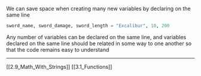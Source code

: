 We can save space when creating many new variables by declaring on the same line 
``` python
sword_name, sword_damage, sword_length = "Excalibur", 10, 200
```

Any number of variables can be declared on the same line,
and variables declared on the same line should be related in some way to one another 
so that the code remains easy to understand

---
[[2.9_Math_With_Strings]]
[[3.1_Functions]]
